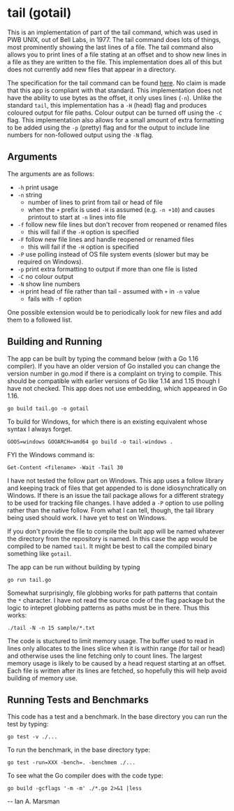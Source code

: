 # tail (gotail)

This is an implementation of part of the tail command, which was used in PWB
UNIX, out of Bell Labs, in 1977. The tail command does lots of things, most
prominently showing the last lines of a file. The tail command also allows you
to print lines of a file stating at an offset and to show new lines in a file as
they are written to the file. This implementation does all of this but does not
currently add new files that appear in a directory.

The specification for the tail command can be found
[here](https://pubs.opengroup.org/onlinepubs/007904875/utilities/tail.html). No
claim is made that this app is compliant with that standard. This implementation
does not have the ability to use bytes as the offset, it only uses lines (`-n`).
Unlike the standard `tail`, this implementation has a `-H` (head) flag and
produces coloured output for file paths. Colour output can be turned off using
the `-C` flag. This implementation also allows for a small amount of extra
formatting to be added using the `-p` (pretty) flag and for the output to
include line numbers for non-followed output using the `-N` flag.

## Arguments

The arguments are as follows:

 * `-h` print usage
 * `-n` string
   * number of lines to print from tail or head of file
   * when the `+` prefix is used `-H` is assumed (e.g. `-n +10`) and causes
     printout to start at `-n` lines into file
 * `-f`	follow new file lines but don't recover from reopened or renamed files
   * this will fail if the `-H` option is specified
 * `-F`	follow new file lines and handle reopened or renamed files
   * this will fail if the `-H` option is specified
 * `-P` use polling instead of OS file system events (slower but may be required
   on Windows).
 * `-p`	print extra formatting to output if more than one file is listed
 * `-C`	no colour output
 * `-N`	show line numbers
 * `-H`	print head of file rather than tail - assumed with `+` in `-n` value
   * fails with `-f` option

One possible extension would be to periodically look for new files and add them
to a followed list.

## Building and Running

The app can be built by typing the command below (with a Go 1.16 compiler). If
you have an older version of Go installed you can change the version number in
go.mod if there is a complaint on trying to compile. This should be compatible
with earlier versions of Go like 1.14 and 1.15 though I have not checked. This
app does not use embedding, which appeared in Go 1.16.

`go build tail.go -o gotail`

To build for Windows, for which there is an existing equivalent whose syntax I
always forget. 

`GOOS=windows GOOARCH=amd64 go build -o tail-windows .`

FYI the Windows command is:

`Get-Content <filename> -Wait -Tail 30`

I have not tested the follow part on Windows. This app uses a follow library and
keeping track of files that get appended to is done idiosynchratically on
Windows. If there is an issue the tail package allows for a different strategy
to be used for tracking file changes. I  have added a `-P` option to use polling
rather than the native follow. From what I can tell, though, the tail library
being used should work. I have yet to test on Windows.

If you don't provide the file to compile the built app will be named whatever
the directory from the repository is named. In this case the app would be
compiled to be named `tail`. It might be best to call the compiled binary
something like `gotail`. 

The app can be run without building by typing

`go run tail.go`

Somewhat surprisingly, file globbing works for path patterns that contain the
`*` character. I have not read the source code of the flag package but the logic
to intepret globbing patterns as paths must be in there. Thus this works:

`./tail -N -n 15 sample/*.txt`

The code is stuctured to limit memory usage. The buffer used to read in lines
only allocates to the lines slice when it is within range (for tail or head) and
otherwise uses the line fetching only to count lines. The largest memory usage
is likely to be caused by a head request starting at an offset. Each file is
written after its lines are fetched, so hopefully this will help avoid building
of memory use.

## Running Tests and Benchmarks

This code has a test and a benchmark. In the base directory you can run the test
by typing:

  `go test -v ./...`

To run the benchmark, in the base directory type:

  `go test -run=XXX -bench=. -benchmem ./...`

To see what the Go compiler does with the code type:

  `go build -gcflags '-m -m' ./*.go 2>&1 |less`

-- Ian A. Marsman